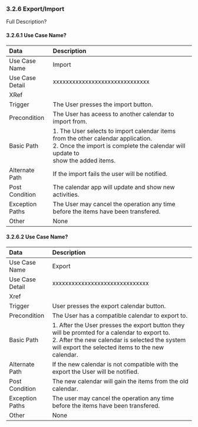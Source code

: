 ### 3.2.6 Export/Import 

Full Description?

#### 3.2.6.1 Use Case Name?

| Data          | Description |
|:--------------|:-----------------|
|Use Case Name  | Import|
|Use Case Detail| xxxxxxxxxxxxxxxxxxxxxxxxxxxxxx |
|XRef           ||
|Trigger	| The User presses the import button.|
|Precondition 	| The User has aceess to another calendar to import from.|
|Basic Path	| 1. The User selects to import calendar items from the other calendar application.</br>2. Once the import is complete the calendar will update to</br> show the added items.|                      
|Alternate Path | If the import fails  the user will be notified.|
|Post Condition	| The calendar app will update and show new activities.|
|Exception Paths| The User may cancel the operation any time before the items have been transfered.|
|Other		| None| 

#### 3.2.6.2 Use Case Name?

| Data           | Description |
|:---------------|:-----------------|
| Use Case Name  | Export|
|Use Case Detail| xxxxxxxxxxxxxxxxxxxxxxxxxxxxxx |
| Xref           ||
| Trigger        | User presses the export calendar button.|
| Precondition   | The User has a compatible calendar to export to.|
| Basic Path     | 1. After the User presses the export button they will be promted for a calendar to export to.</br>2. After the new calendar is selected the system will export the selected items to the new calendar.|
| Alternate Path | If the new calendar is not compatible with the export the User will be notified.|
| Post Condition | The new calendar will gain the items from the old calendar.|
| Exception Paths| The user may cancel the operation any time before the items have been transfered.|
| Other          | None|
